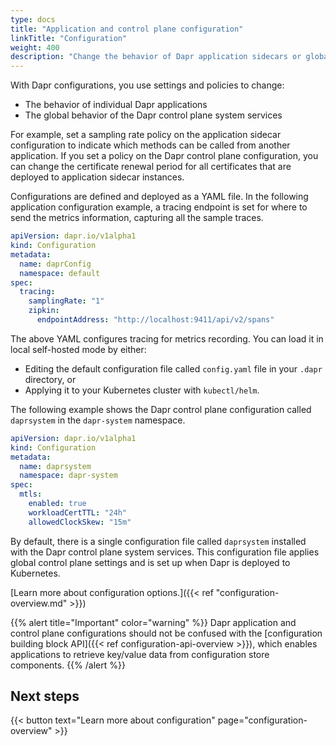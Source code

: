 ```yaml
---
type: docs
title: "Application and control plane configuration"
linkTitle: "Configuration"
weight: 400
description: "Change the behavior of Dapr application sidecars or globally on Dapr control plane system services"
---
```


With Dapr configurations, you use settings and policies to change:
- The behavior of individual Dapr applications
- The global behavior of the Dapr control plane system services

For example, set a sampling rate policy on the application sidecar configuration to indicate which methods can be called from another application. If you set a policy on the Dapr control plane configuration, you can change the certificate renewal period for all certificates that are deployed to application sidecar instances.

Configurations are defined and deployed as a YAML file. In the following application configuration example, a tracing endpoint is set for where to send the metrics information, capturing all the sample traces.

```yaml
apiVersion: dapr.io/v1alpha1
kind: Configuration
metadata:
  name: daprConfig
  namespace: default
spec:
  tracing:
    samplingRate: "1"
    zipkin:
      endpointAddress: "http://localhost:9411/api/v2/spans"
```

The above YAML configures tracing for metrics recording. You can load it in local self-hosted mode by either:
- Editing the default configuration file called `config.yaml` file in your `.dapr` directory, or 
- Applying it to your Kubernetes cluster with `kubectl/helm`.

The following example shows the Dapr control plane configuration called `daprsystem` in the `dapr-system` namespace.

```yaml
apiVersion: dapr.io/v1alpha1
kind: Configuration
metadata:
  name: daprsystem
  namespace: dapr-system
spec:
  mtls:
    enabled: true
    workloadCertTTL: "24h"
    allowedClockSkew: "15m"
```

By default, there is a single configuration file called `daprsystem` installed with the Dapr control plane system services. This configuration file applies global control plane settings and is set up when Dapr is deployed to Kubernetes.

[Learn more about configuration options.]({{< ref "configuration-overview.md" >}})

{{% alert title="Important" color="warning" %}}
Dapr application and control plane configurations should not be confused with the [configuration building block API]({{< ref configuration-api-overview >}}), which enables applications to retrieve key/value data from configuration store components. 
{{% /alert %}}

## Next steps

{{< button text="Learn more about configuration" page="configuration-overview" >}}